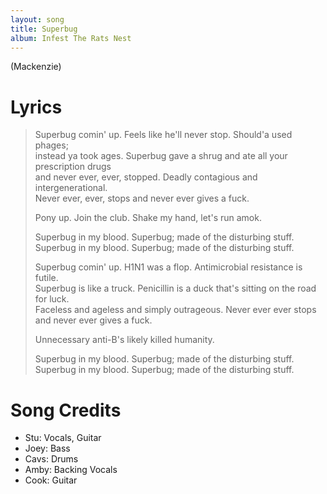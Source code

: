 ```yaml
---
layout: song
title: Superbug
album: Infest The Rats Nest
---
```


(Mackenzie)

# Lyrics

> Superbug comin' up. Feels like he'll never stop. Should'a used phages;  
> instead ya took ages. Superbug gave a shrug and ate all your prescription drugs  
> and never ever, ever, stopped. Deadly contagious and intergenerational.  
> Never ever, ever, stops and never ever gives a fuck.  
>  
> Pony up. Join the club. Shake my hand, let's run amok.  
>  
> Superbug in my blood. Superbug; made of the disturbing stuff.  
> Superbug in my blood. Superbug; made of the disturbing stuff.  
>  
> Superbug comin' up. H1N1 was a flop. Antimicrobial resistance is futile.  
> Superbug is like a truck. Penicillin is a duck that's sitting on the road for luck.  
> Faceless and ageless and simply outrageous. Never ever ever stops and never ever gives a fuck.  
>  
> Unnecessary anti-B's likely killed humanity.  
>  
> Superbug in my blood. Superbug; made of the disturbing stuff.  
> Superbug in my blood. Superbug; made of the disturbing stuff.  

# Song Credits

* Stu: Vocals, Guitar
* Joey: Bass
* Cavs: Drums
* Amby: Backing Vocals
* Cook: Guitar

